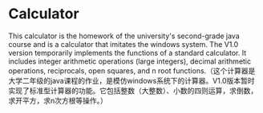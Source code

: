 # Calculator
This calculator is the homework of the university's second-grade java course and is a calculator that imitates the windows system. The V1.0 version temporarily implements the functions of a standard calculator. It includes integer arithmetic operations (large integers), decimal arithmetic operations, reciprocals, open squares, and n root functions.（这个计算器是大学二年级的java课程的作业，是模仿windows系统下的计算器。V1.0版本暂时实现了标准型计算器的功能。它包括整数（大整数）、小数的四则运算，求倒数，求开平方，求n次方根等操作。）

